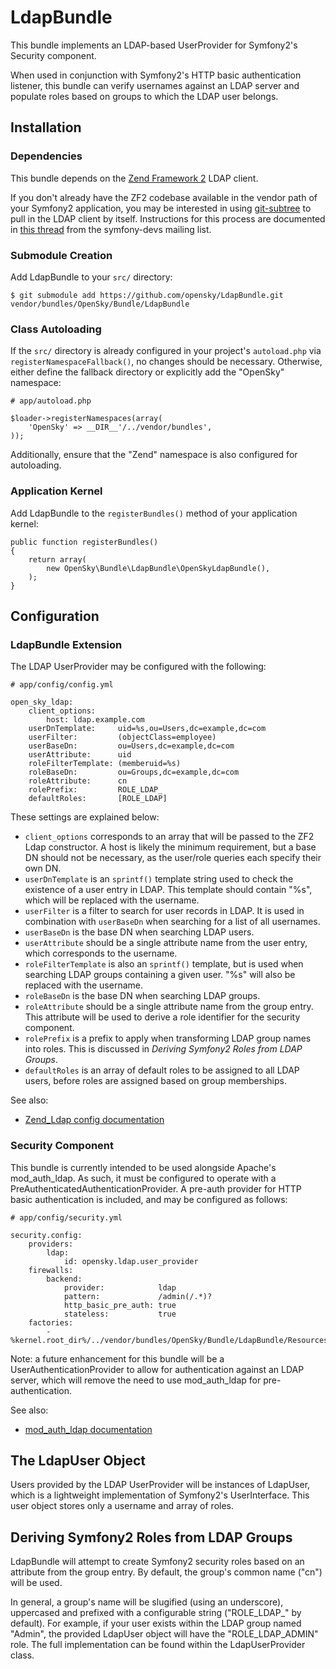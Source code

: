 # LdapBundle

This bundle implements an LDAP-based UserProvider for Symfony2's Security component.

When used in conjunction with Symfony2's HTTP basic authentication listener, this
bundle can verify usernames against an LDAP server and populate roles based on
groups to which the LDAP user belongs.

## Installation

### Dependencies

This bundle depends on the [Zend Framework 2](https://github.com/zendframework/zf2)
LDAP client.

If you don't already have the ZF2 codebase available in the vendor path of your
Symfony2 application, you may be interested in using [git-subtree](https://github.com/apenwarr/git-subtree)
to pull in the LDAP client by itself.  Instructions for this process are documented
in [this thread](https://groups.google.com/d/msg/symfony-devs/N-uIGhEWgs8/CrFmiLFYQbEJ)
from the symfony-devs mailing list.

### Submodule Creation

Add LdapBundle to your `src/` directory:

    $ git submodule add https://github.com/opensky/LdapBundle.git vendor/bundles/OpenSky/Bundle/LdapBundle

### Class Autoloading

If the `src/` directory is already configured in your project's `autoload.php`
via `registerNamespaceFallback()`, no changes should be necessary.  Otherwise,
either define the fallback directory or explicitly add the "OpenSky" namespace:

    # app/autoload.php

    $loader->registerNamespaces(array(
        'OpenSky' => __DIR__'/../vendor/bundles',
    ));

Additionally, ensure that the "Zend" namespace is also configured for autoloading.

### Application Kernel

Add LdapBundle to the `registerBundles()` method of your application kernel:

    public function registerBundles()
    {
        return array(
            new OpenSky\Bundle\LdapBundle\OpenSkyLdapBundle(),
        );
    }

## Configuration

### LdapBundle Extension

The LDAP UserProvider may be configured with the following:

    # app/config/config.yml

    open_sky_ldap:
        client_options:
            host: ldap.example.com
        userDnTemplate:     uid=%s,ou=Users,dc=example,dc=com
        userFilter:         (objectClass=employee)
        userBaseDn:         ou=Users,dc=example,dc=com
        userAttribute:      uid
        roleFilterTemplate: (memberuid=%s)
        roleBaseDn:         ou=Groups,dc=example,dc=com
        roleAttribute:      cn
        rolePrefix:         ROLE_LDAP_
        defaultRoles:       [ROLE_LDAP]

These settings are explained below:

 * `client_options` corresponds to an array that will be passed to the ZF2 Ldap
    constructor.  A host is likely the minimum requirement, but a base DN should
    not be necessary, as the user/role queries each specify their own DN.
 * `userDnTemplate` is an `sprintf()` template string used to check the existence
   of a user entry in LDAP.  This template should contain "%s", which will be
   replaced with the username.
 * `userFilter` is a filter to search for user records in LDAP. It is used in
   combination with `userBaseDn` when searching for a list of all usernames.
 * `userBaseDn` is the base DN when searching LDAP users.
 * `userAttribute` should be a single attribute name from the user entry, which
   corresponds to the username.
 * `roleFilterTemplate` is also an `sprintf()` template, but is used when searching
   LDAP groups containing a given user.  "%s" will also be replaced with the username.
 * `roleBaseDn` is the base DN when searching LDAP groups.
 * `roleAttribute` should be a single attribute name from the group entry.  This
   attribute will be used to derive a role identifier for the security component.
 * `rolePrefix` is a prefix to apply when transforming LDAP group names into roles.
   This is discussed in *Deriving Symfony2 Roles from LDAP Groups*.
 * `defaultRoles` is an array of default roles to be assigned to all LDAP users,
   before roles are assigned based on group memberships.

See also:

 * [Zend_Ldap config documentation](http://framework.zend.com/manual/en/zend.ldap.api.html)

### Security Component

This bundle is currently intended to be used alongside Apache's mod_auth_ldap.
As such, it must be configured to operate with a PreAuthenticatedAuthenticationProvider.
A pre-auth provider for HTTP basic authentication is included, and may be
configured as follows:

    # app/config/security.yml

    security.config:
        providers:
            ldap:
                id: opensky.ldap.user_provider
        firewalls:
            backend:
                provider:            ldap
                pattern:             /admin(/.*)?
                http_basic_pre_auth: true
                stateless:           true
        factories:
            - %kernel.root_dir%/../vendor/bundles/OpenSky/Bundle/LdapBundle/Resources/config/security_factories.xml

Note: a future enhancement for this bundle will be a UserAuthenticationProvider
to allow for authentication against an LDAP server, which will remove the need
to use mod_auth_ldap for pre-authentication.

See also:

 * [mod_auth_ldap documentation](http://httpd.apache.org/docs/2.0/mod/mod_auth_ldap.html)

## The LdapUser Object ##

Users provided by the LDAP UserProvider will be instances of LdapUser, which is
a lightweight implementation of Symfony2's UserInterface.  This user object
stores only a username and array of roles.

## Deriving Symfony2 Roles from LDAP Groups

LdapBundle will attempt to create Symfony2 security roles based on an attribute
from the group entry.  By default, the group's common name ("cn") will be used.

In general, a group's name will be slugified (using an underscore), uppercased
and prefixed with a configurable string ("ROLE_LDAP_" by default).  For example,
if your user exists within the LDAP group named "Admin", the provided LdapUser
object will have the "ROLE_LDAP_ADMIN" role. The full implementation can be
found within the LdapUserProvider class.
